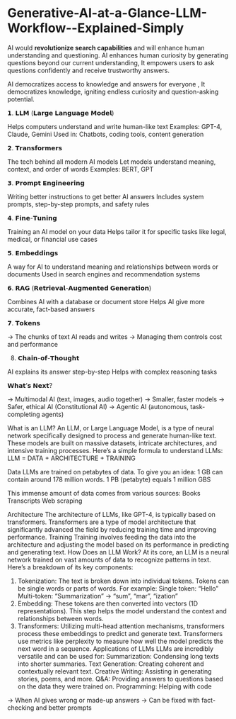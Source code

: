 # Generative-AI-at-a-Glance-LLM-Workflow--Explained-Simply

 AI would **revolutionize search capabilities**  and  will enhance human understanding and questioning.
 AI enhances human curiosity by generating questions beyond our current understanding, It empowers users to ask questions confidently and receive trustworthy answers.
 
 AI democratizes access to knowledge and answers for everyone , It democratizes knowledge, igniting endless curiosity and question-asking potential.
 

 

𝟭. 𝗟𝗟𝗠 (𝗟𝗮𝗿𝗴𝗲 𝗟𝗮𝗻𝗴𝘂𝗮𝗴𝗲 𝗠𝗼𝗱𝗲𝗹) 

 Helps computers understand and write human-like text 
 Examples: GPT-4, Claude, Gemini 
 Used in: Chatbots, coding tools, content generation

𝟮. 𝗧𝗿𝗮𝗻𝘀𝗳𝗼𝗿𝗺𝗲𝗿𝘀 

The tech behind all modern AI models 
Let models understand meaning, context, and order of words 
Examples: BERT, GPT

𝟯. 𝗣𝗿𝗼𝗺𝗽𝘁 𝗘𝗻𝗴𝗶𝗻𝗲𝗲𝗿𝗶𝗻𝗴 

 Writing better instructions to get better AI answers 
 Includes system prompts, step-by-step prompts, and safety rules

𝟰. 𝗙𝗶𝗻𝗲-𝗧𝘂𝗻𝗶𝗻𝗴 

Training an AI model on your data 
 Helps tailor it for specific tasks like legal, medical, or financial use cases

𝟱. 𝗘𝗺𝗯𝗲𝗱𝗱𝗶𝗻𝗴𝘀 

A way for AI to understand meaning and relationships between words or documents 
Used in search engines and recommendation systems

𝟲. 𝗥𝗔𝗚 (𝗥𝗲𝘁𝗿𝗶𝗲𝘃𝗮𝗹-𝗔𝘂𝗴𝗺𝗲𝗻𝘁𝗲𝗱 𝗚𝗲𝗻𝗲𝗿𝗮𝘁𝗶𝗼𝗻) 

Combines AI with a database or document store 
Helps AI give more accurate, fact-based answers

𝟳. 𝗧𝗼𝗸𝗲𝗻𝘀 

→ The chunks of text AI reads and writes 
→ Managing them controls cost and performance

8. 𝗖𝗵𝗮𝗶𝗻-𝗼𝗳-𝗧𝗵𝗼𝘂𝗴𝗵𝘁 

AI explains its answer step-by-step 
Helps with complex reasoning tasks

𝗪𝗵𝗮𝘁’𝘀  𝗡𝗲𝘅𝘁? 

→ Multimodal AI (text, images, audio together) 
→ Smaller, faster models 
→ Safer, ethical AI (Constitutional AI) 
→ Agentic AI (autonomous, task-completing agents)




What is an LLM?
An LLM, or Large Language Model, is a type of neural network specifically
designed to process and generate human-like text. These models are built on
massive datasets, intricate architectures, and intensive training processes.
Here’s a simple formula to understand LLMs:
LLM = DATA + ARCHITECTURE + TRAINING

Data
LLMs are trained on petabytes of data. To give you an idea:
1 GB can contain around 178 million words.
1 PB (petabyte) equals 1 million GBS

This immense amount of data comes from various sources:
Books
Transcripts
Web scraping

Architecture
The architecture of LLMs, like GPT-4, is typically based on transformers.
Transformers are a type of model architecture that significantly advanced
the field by reducing training time and improving performance.
Training
Training involves feeding the data into the architecture and adjusting the
model based on its performance in predicting and generating text.
How Does an LLM Work?
At its core, an LLM is a neural network trained on vast amounts of data to
recognize patterns in text. Here’s a breakdown of its key components:
1. Tokenization: The text is broken down into individual tokens. Tokens can
be single words or parts of words. For example:
Single token: “Hello”
Multi-token: “Summarization” -> “sum”, “mar”, “ization”
2. Embedding: These tokens are then converted into vectors (1D
representations). This step helps the model understand the context and
relationships between words.
3. Transformers: Utilizing multi-head attention mechanisms, transformers
process these embeddings to predict and generate text. Transformers use
metrics like perplexity to measure how well the model predicts the next
word in a sequence.
Applications of LLMs
LLMs are incredibly versatile and can be used for:
Summarization: Condensing long texts into shorter summaries.
Text Generation: Creating coherent and contextually relevant text.
Creative Writing: Assisting in generating stories, poems, and more.
Q&A: Providing answers to questions based on the data they were trained
on.
Programming: Helping with code






→ When AI gives wrong or made-up answers 
→ Can be fixed with fact-checking and better prompts
